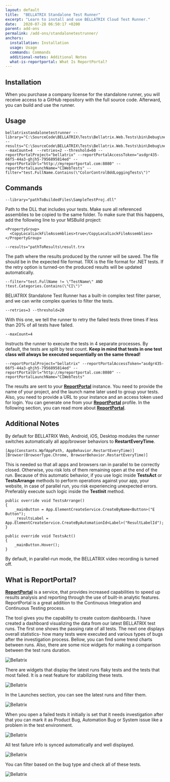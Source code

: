 ```yaml
---
layout: default
title:  "BELLATRIX Standalone Test Runner"
excerpt: "Learn to install and use BELLATRIX Cloud Test Runner."
date:   2020-07-28 06:50:17 +0200
parent: add-ons
permalink: /add-ons/standalonetestrunner/
anchors:
  installation: Installation
  usage: Usage
  commands: Commands
  additional-notes: Additional Notes
  what-is-reportportal: What Is ReportPortal?
---
```

Installation
-------
When you purchase a company license for the standalone runner, you will receive access to a GitHub repository with the full source code. Afterward, you can build and use the runner.

Usage
-------
```
bellatrixstandalonetestrunner --library="C:\SourceCode\BELLATRIX\Tests\Bellatrix.Web.Tests\bin\Debug\netcoreapp3.1\Bellatrix.Web.Tests.dll" --results="C:\SourceCode\BELLATRIX\Tests\Bellatrix.Web.Tests\bin\Debug\netcoreapp3.1\ciwebresults.trx" --maxCount=4  --retries=2 --threshold=60 --reportPortalProject="bellatrix" --reportPortalAccessToken="asdgr435-66f5-44a3-ghjh5-7956895814ed" --reportPortalUrl="http://myreportportal.com:8080" --reportPortalLaunchName="CIWebTests" --filter="test.FullName.Contains(\"ColorControlBddLoggingTests\")"
```

Commands
-------
```
--library="pathToBuildedFiles\SampleTestProj.dll"
```
Path to the DLL that includes your tests. Make sure all referenced assemblies to be copied to the same folder.
To make sure that this happens, add the following line to your MSBuild project:
```
<PropertyGroup>
  <CopyLocalLockFileAssemblies>true</CopyLocalLockFileAssemblies>
</PropertyGroup>
```
```
--results="pathToResults\result.trx
```
The path where the results produced by the runner will be saved. The file should be in the expected file format. TRX is the file format for .NET tests. If the retry option is turned-on the produced results will be updated automatically.
```
--filter="test.FullName != \"TestName\" AND !test.Categories.Contains(\"CI\")"
```
BELlATRIX Standalone Test Runner has a built-in complex test filter parser, and we can write complex queries to filter the tests.
```
--retries=3 --threshold=20
```
With this one, we tell the runner to retry the failed tests three times if less than 20% of all tests have failed.
```
--maxCount=4
```
Instructs the runner to execute the tests in 4 separate processes. By default, the tests are split by test count. **Keep in mind that tests in one test class will always be executed sequentially on the same thread!**
```
--reportPortalProject="bellatrix" --reportPortalAccessToken="asdgr435-66f5-44a3-ghjh5-7956895814ed" --reportPortalUrl="http://myreportportal.com:8080" --reportPortalLaunchName="CIWebTests"
```
The results are sent to your **[ReportPortal](https://reportportal.io/)** instance. You need to provide the name of your project, and the launch name later used to group your tests. Also, you need to provide a URL to your instance and an access token used for login. You can generate one from your **[ReportPortal](https://reportportal.io/)** profile. In the following section, you can read more about **[ReportPortal](https://reportportal.io/)**.

Additional Notes
-------
By default for BELLATRIX Web, Android, iOS, Desktop modules the runner switches automatically all app/browser behaviors to **RestartEveryTime**.
```
[App(Constants.WpfAppPath, AppBehavior.RestartEveryTime)]
[Browser(BrowserType.Chrome, BrowserBehavior.RestartEveryTime)]
```
This is needed so that all apps and browsers ran in parallel to be correctly closed. Otherwise, you risk lots of them remaining open at the end of the run. Because of this automatic behavior, if you use logic inside **TestsAct** or **TestsArrange** methods to perform operations against your app, your website, in case of parallel run, you risk experiencing unexpected errors. Preferably execute such logic inside the **TestInit** method.
```
public override void TestsArrange()
{
    _mainButton = App.ElementCreateService.CreateByName<Button>("E Button");
    _resultsLabel = App.ElementCreateService.CreateByAutomationId<Label>("ResultLabelId");
}

public override void TestsAct()
{
    _mainButton.Hover();
}
```
By default, in parallel-run mode, the BELLATRIX video recording is turned off.

What is ReportPortal?
-------
**[ReportPortal](http://reportportal.io/)** is a service, that provides increased capabilities to speed up results analysis and reporting through the use of built-in analytic features. ReportPortal is a great addition to the Continuous Integration and Continuous Testing process.

The tool gives you the capability to create custom dashboards. I have created a dashboard visualizing the data from our latest BELLATRIX test runs. The first one shows the passing rate of all tests. The next one displays overall statistics- how many tests were executed and various types of bugs after the investigation process. Bellow, you can find some trend charts between runs. Also, there are some nice widgets for making a comparison between the test runs duration. 

![Bellatrix](images/reportportal-configurable-dashboards.png)

There are widgets that display the latest runs flaky tests and the tests that most failed. It is a neat feature for stabilizing these tests.

![Bellatrix](images/reportportal-configurable-dashboards2.png)

In the Launches section, you can see the latest runs and filter them.

![Bellatrix](images/reportportal-all-launches.png)

When you open a failed tests it initially is set that it needs investigation after that you can mark it as Product Bug, Automation Bug or System issue like a problem in the test environment.

![Bellatrix](images/report-portal-investigation.png)

All test failure info is synced automatically and well displayed.

![Bellatrix](images/report-portal-errors-visualisation.png)

You can filter based on the bug type and check all of these tests.

![Bellatrix](images/reportportal-filters.png)